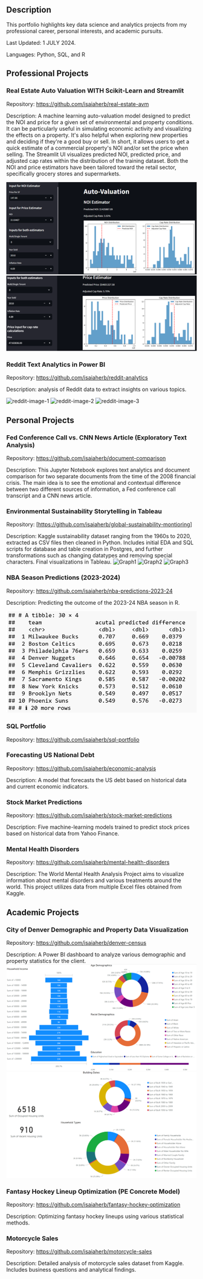 ## Description
This portfolio highlights key data science and analytics projects from my professional career, personal interests, and academic pursuits.

Last Updated: 1 JULY 2024.

Languages: Python, SQL, and R

## Professional Projects
### Real Estate Auto Valuation WITH Scikit-Learn and Streamlit
Repository: https://github.com/isaiaherb/real-estate-avm

Description: A machine learning auto-valuation model designed to predict the NOI and price for a given set of environmental and property conditions. It can be particularly useful in simulating economic activity and visualizing the effects on a property. It's also helpful when exploring new properties and deciding if they're a good buy or sell. In short, it allows users to get a quick estimate of a commercial property's NOI and/or set the price when selling. The Streamlit UI visualizes predicted NOI, predicted price, and adjusted cap rates within the distribution of the training dataset. Both the NOI and price estimators have been tailored toward the retail sector, specifically grocery stores and supermarkets.

![avm-image](https://github.com/isaiaherb/real-estate-avm/blob/main/images/Screenshot%202024-06-28%20114805.png?raw=true)
![avm-image-2](https://github.com/isaiaherb/real-estate-avm/blob/main/images/Screenshot%202024-06-28%20114837.png?raw=true)
### Reddit Text Analytics in Power BI
Repository: https://github.com/isaiaherb/reddit-analytics

Description: analysis of Reddit data to extract insights on various topics.

![reddit-image-1](https://github.com/isaiaherb/reddit-analytics/blob/main/images/Screenshot%202024-06-05%20104407.png?raw=true)
![reddit-image-2](https://github.com/isaiaherb/reddit-analytics/blob/main/images/Screenshot%202024-06-05%20105555.png?raw=true)
![reddit-image-3](https://github.com/isaiaherb/reddit-analytics/blob/main/images/Screenshot%202024-06-05%20111833.png?raw=true)
## Personal Projects
### Fed Conference Call vs. CNN News Article (Exploratory Text Analysis)
Repository: https://github.com/isaiaherb/document-comparison

Description: This Jupyter Notebook explores text analytics and document comparison for two separate documents from the time of the 2008 financial crisis. The main idea is to see the emotional and contextual difference between two different sources of information, a Fed conference call transcript and a CNN news article.

### Environmental Sustainability Storytelling in Tableau
Repository: [https://github.com/isaiaherb/global-sustainability-montioring]

Description: Kaggle sustainability dataset ranging from the 1960s to 2020, extracted as CSV files then cleaned in Python. Includes initial EDA and SQL scripts for database and table creation in Postgres, and further transformations such as changing datatypes and removing special characters. Final visualizations in Tableau.
![Graph1](https://github.com/isaiaherb/global-sustainability-tableau/blob/main/images/Screenshot%202024-06-28%20121403.png?raw=true)
![Graph2](https://github.com/isaiaherb/global-sustainability-tableau/blob/main/images/Screenshot%202024-07-01%20230629.png?raw=true)
![Graph3](https://github.com/isaiaherb/global-sustainability-tableau/blob/main/images/Screenshot%202024-07-01%20230651.png?raw=true)

### NBA Season Predictions (2023-2024)
Repository: https://github.com/isaiaherb/nba-predictions-2023-24

Description: Predicting the outcome of the 2023-24 NBA season in R.

![nba-image](https://github.com/isaiaherb/nba-predictions-2023-24/blob/main/images/Screenshot%202024-06-28%20111851.png?raw=true)
### SQL Portfolio 
Repository: https://github.com/isaiaherb/sql-portfolio
### Forecasting US National Debt 
Repository: https://github.com/isaiaherb/economic-analysis

Description: A model that forecasts the US debt based on historical data and current economic indicators.
### Stock Market Predictions
Repository: https://github.com/isaiaherb/stock-market-predictions

Description: Five machine-learning models trained to predict stock prices based on historical data from Yahoo Finance.
### Mental Health Disorders
Repository: https://github.com/isaiaherb/mental-health-disorders

Description: The World Mental Health Analysis Project aims to visualize information about mental disorders and various treatments around the world. This project utilizes data from multiple Excel files obtained from Kaggle.
## Academic Projects
### City of Denver Demographic and Property Data Visualization
Repository: https://github.com/isaiaherb/denver-census

Description: A Power BI dashboard to analyze various demographic and property statistics for the client. 
![census-image-1](https://github.com/isaiaherb/denver-census/blob/main/images/Screenshot%202023-04-26%20183925.png?raw=true)
![census-image-2](https://github.com/isaiaherb/denver-census/blob/main/images/Screenshot%202023-04-26%20183559.png?raw=true)
### Fantasy Hockey Lineup Optimization (PE Concrete Model)
Repository: https://github.com/isaiaherb/fantasy-hockey-optimization

Description: Optimizing fantasy hockey lineups using various statistical methods.
### Motorcycle Sales
Repository: https://github.com/isaiaherb/motorcycle-sales

Description: Detailed analysis of motorcycle sales dataset from Kaggle. Includes business questions and analytical findings.
